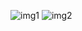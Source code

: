 
![img1](http://sidjohn1.github.io/smartthings/WeatherPanel/dropbox1.png)
![img2](http://sidjohn1.github.io/smartthings/WeatherPanel/dropbox2.png)
